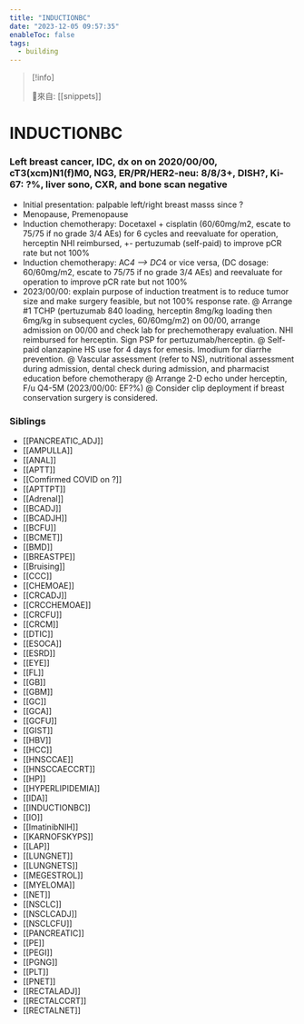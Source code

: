 ```yaml
---
title: "INDUCTIONBC"
date: "2023-12-05 09:57:35"
enableToc: false
tags:
  - building
---
```

> [!info]
>
> 🌱來自: [[snippets]]
# INDUCTIONBC
### Left breast cancer, IDC, dx on on 2020/00/00, cT3(xcm)N1(f)M0, NG3, ER/PR/HER2-neu: 8/8/3+, DISH?, Ki-67: ?%, liver sono, CXR, and bone scan negative
- Initial presentation: palpable left/right breast masss since ?
- Menopause, Premenopause
- Induction chemotherapy: Docetaxel + cisplatin (60/60mg/m2, escate to 75/75 if no grade 3/4 AEs) for 6 cycles and reevaluate for operation, herceptin NHI reimbursed, +- pertuzumab (self-paid) to improve pCR rate but not 100%
- Induction chemotherapy: AC*4 --> DC*4 or vice versa, (DC dosage: 60/60mg/m2, escate to 75/75 if no grade 3/4 AEs) and reevaluate for operation to improve pCR rate but not 100%
- 2023/00/00: explain purpose of induction treatment is to reduce tumor size and make surgery feasible, but not 100% response rate.
  @ Arrange #1 TCHP (pertuzumab 840 loading, herceptin 8mg/kg loading then 6mg/kg in subsequent cycles, 60/60mg/m2) on 00/00, arrange admission on 00/00 and check lab for prechemotherapy evaluation. NHI reimbursed for herceptin. Sign PSP for pertuzumab/herceptin.
  @ Self-paid olanzapine HS use for 4 days for emesis. Imodium for diarrhe prevention.
  @ Vascular assessment (refer to NS), nutritional assessment during admission, dental check during admission, and pharmacist education before chemotherapy
  @ Arrange 2-D echo under herceptin, F/u Q4-5M (2023/00/00: EF?%)
  @ Consider clip deployment if breast conservation surgery is considered.
### Siblings
- [[PANCREATIC_ADJ]]
- [[AMPULLA]]
- [[ANAL]]
- [[APTT]]
- [[Comfirmed COVID on ?]]
- [[APTTPT]]
- [[Adrenal]]
- [[BCADJ]]
- [[BCADJH]]
- [[BCFU]]
- [[BCMET]]
- [[BMD]]
- [[BREASTPE]]
- [[Bruising]]
- [[CCC]]
- [[CHEMOAE]]
- [[CRCADJ]]
- [[CRCCHEMOAE]]
- [[CRCFU]]
- [[CRCM]]
- [[DTIC]]
- [[ESOCA]]
- [[ESRD]]
- [[EYE]]
- [[FL]]
- [[GB]]
- [[GBM]]
- [[GC]]
- [[GCA]]
- [[GCFU]]
- [[GIST]]
- [[HBV]]
- [[HCC]]
- [[HNSCCAE]]
- [[HNSCCAECCRT]]
- [[HP]]
- [[HYPERLIPIDEMIA]]
- [[IDA]]
- [[INDUCTIONBC]]
- [[IO]]
- [[ImatinibNIH]]
- [[KARNOFSKYPS]]
- [[LAP]]
- [[LUNGNET]]
- [[LUNGNETS]]
- [[MEGESTROL]]
- [[MYELOMA]]
- [[NET]]
- [[NSCLC]]
- [[NSCLCADJ]]
- [[NSCLCFU]]
- [[PANCREATIC]]
- [[PE]]
- [[PEGI]]
- [[PGNG]]
- [[PLT]]
- [[PNET]]
- [[RECTALADJ]]
- [[RECTALCCRT]]
- [[RECTALNET]]
